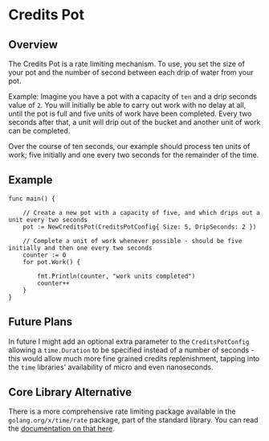 # Credits Pot

## Overview

The Credits Pot is a rate limiting mechanism. To use, you set the size of your pot and the number of second between
each drip of water from your pot.

Example: Imagine you have a pot with a capacity of `ten` and a drip seconds value of `2`. You will initially be able
to carry out work with no delay at all, until the pot is full and five units of work have been completed. Every two 
seconds after that, a unit will drip out of the bucket and another unit of work can be completed.

Over the course of ten seconds, our example should process ten units of work; five initially and one every two seconds
for the remainder of the time.

## Example

```
func main() {

    // Create a new pot with a capacity of five, and which drips out a unit every two seconds
    pot := NewCreditsPot(CreditsPotConfig{ Size: 5, DripSeconds: 2 })

    // Complete a unit of work whenever possible - should be five initially and then one every two seconds
    counter := 0
    for pot.Work() {

        fmt.Println(counter, "work units completed")
        counter++
    }    
}
```

## Future Plans

In future I might add an optional extra parameter to the `CreditsPotConfig` allowing a `time.Duration` to be specified
instead of a number of seconds - this would allow much more fine grained credits replenishment, tapping into the `time`
libraries' availability of micro and even nanoseconds.

## Core Library Alternative

There is a more comprehensive rate limiting package available in the `golang.org/x/time/rate` package, part of the
standard library. You can read the [documentation on that here](https://godoc.org/golang.org/x/time/rate).